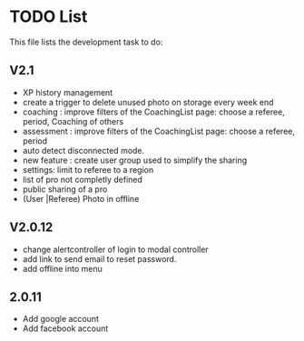 # TODO List

This file lists the development task to do:


## V2.1

- XP history management
- create a trigger to delete unused photo on storage every week end
- coaching : improve filters of the CoachingList page: choose a referee, period, Coaching of others
- assessment : improve filters of the CoachingList page: choose a referee, period
- auto detect disconnected mode.
- new feature : create user group used to simplify the sharing
- settings: limit to referee to a region
- list of pro not completly defined
- public sharing of a pro
- (User |Referee) Photo in offline

## V2.0.12

- change alertcontroller of login to modal controller
- add link to send email to reset password.
- add offline into menu

## 2.0.11

- Add google account
- Add facebook account
